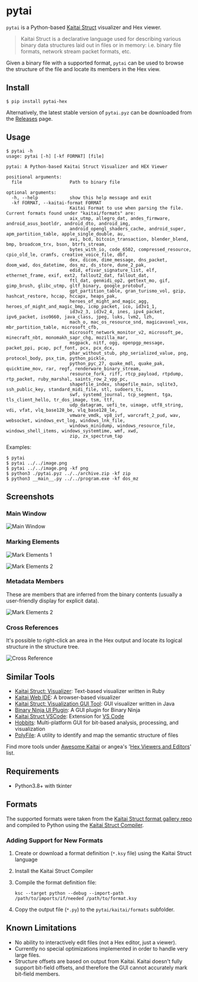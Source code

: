 # pytai

`pytai` is a Python-based [Kaitai Struct](https://kaitai.io/) visualizer and Hex viewer. 

> Kaitai Struct is a declarative language used for describing various binary data structures laid out in files or in memory: i.e. binary file formats, network stream packet formats, etc.

Given a binary file with a supported format, `pytai` can be used to browse the structure of the file and locate its members in the Hex view.

## Install

```console
$ pip install pytai-hex
```

Alternatively, the latest stable version of `pytai.pyz` can be downloaded from the [Releases](https://github.com/Dvd848/pytai/releases) page.

## Usage

```console
$ pytai -h                 
usage: pytai [-h] [-kf FORMAT] [file]

pytai: A Python-based Kaitai Struct Visualizer and HEX Viewer

positional arguments:
  file                  Path to binary file

optional arguments:
  -h, --help            show this help message and exit
  -kf FORMAT, --kaitai-format FORMAT
                        Kaitai Format to use when parsing the file. Current formats found under "kaitai/formats" are:
                        aix_utmp, allegro_dat, andes_firmware, android_asus_bootldr, android_dto, android_img,
                        android_opengl_shaders_cache, android_super, apm_partition_table, apple_single_double, au,
                        avi, bcd, bitcoin_transaction, blender_blend, bmp, broadcom_trx, bson, btrfs_stream,
                        bytes_with_io, code_6502, compressed_resource, cpio_old_le, cramfs, creative_voice_file, dbf,
                        dex, dicom, dime_message, dns_packet, doom_wad, dos_datetime, dos_mz, ds_store, dune_2_pak,
                        edid, efivar_signature_list, elf, ethernet_frame, exif, ext2, fallout2_dat, fallout_dat,
                        ftl_dat, genmidi_op2, gettext_mo, gif, gimp_brush, glibc_utmp, gltf_binary, google_protobuf,
                        gpt_partition_table, gran_turismo_vol, gzip, hashcat_restore, hccap, hccapx, heaps_pak,
                        heroes_of_might_and_magic_agg, heroes_of_might_and_magic_bmp, icmp_packet, ico, id3v1_1,
                        id3v2_3, id3v2_4, ines, ipv4_packet, ipv6_packet, iso9660, java_class, jpeg, luks, lvm2, lzh,
                        mach_o, mac_os_resource_snd, magicavoxel_vox, mbr_partition_table, microsoft_cfb,
                        microsoft_network_monitor_v2, microsoft_pe, minecraft_nbt, monomakh_sapr_chg, mozilla_mar,
                        msgpack, nitf, ogg, openpgp_message, packet_ppi, pcap, pcf_font, pcx, pcx_dcx,
                        phar_without_stub, php_serialized_value, png, protocol_body, psx_tim, python_pickle,
                        python_pyc_27, quake_mdl, quake_pak, quicktime_mov, rar, regf, renderware_binary_stream,
                        resource_fork, riff, rtcp_payload, rtpdump, rtp_packet, ruby_marshal, saints_row_2_vpp_pc,
                        shapefile_index, shapefile_main, sqlite3, ssh_public_key, standard_midi_file, stl, sudoers_ts,
                        swf, systemd_journal, tcp_segment, tga, tls_client_hello, tr_dos_image, tsm, ttf,
                        udp_datagram, uefi_te, uimage, utf8_string, vdi, vfat, vlq_base128_be, vlq_base128_le,
                        vmware_vmdk, vp8_ivf, warcraft_2_pud, wav, websocket, windows_evt_log, windows_lnk_file,
                        windows_minidump, windows_resource_file, windows_shell_items, windows_systemtime, wmf, xwd,
                        zip, zx_spectrum_tap
```

Examples:

```console
$ pytai
$ pytai ../../image.png
$ pytai ../../image.png -kf png
$ python3 ./pytai.pyz ../../archive.zip -kf zip
$ python3 __main__.py ../../program.exe -kf dos_mz
```

## Screenshots

### Main Window

![Main Window](https://github.com/Dvd848/pytai/raw/main/docs/images/pytai.png)

### Marking Elements

![Mark Elements 1](https://github.com/Dvd848/pytai/raw/main/docs/images/mark1.png)

![Mark Elements 2](https://github.com/Dvd848/pytai/raw/main/docs/images/mark2.png)

### Metadata Members

These are members that are inferred from the binary contents (usually a user-friendly display for explicit data).

![Mark Elements 2](https://github.com/Dvd848/pytai/raw/main/docs/images/meta.png)

### Cross References

It's possible to right-click an area in the Hex output and locate its logical structure in the structure tree.

![Cross Reference](/docs/images/xref.gif)

## Similar Tools

* [Kaitai Struct: Visualizer](https://github.com/kaitai-io/kaitai_struct_visualizer): Text-based visualizer written in Ruby
* [Kaitai Web IDE](https://ide.kaitai.io/): A browser-based visualizer
* [Kaitai Struct: Visualization GUI Tool](https://github.com/kaitai-io/kaitai_struct_gui): GUI visualizer written in Java
* [Binary Ninja UI Plugin](https://github.com/Vector35/kaitai): A GUI plugin for Binary Ninja
* [Kaitai Struct VSCode](https://marketplace.visualstudio.com/items?itemName=fudgepops.kaitai-struct-vscode): Extension for [VS Code](https://code.visualstudio.com/)
* [Hobbits](https://github.com/Mahlet-Inc/hobbits): Multi-platform GUI for bit-based analysis, processing, and visualization
* [PolyFile](https://github.com/trailofbits/polyfile): A utility to identify and map the semantic structure of files

Find more tools under [Awesome Kaitai](https://github.com/kaitai-io/awesome-kaitai) or angea's '[Hex Viewers and Editors](https://twitter.com/i/events/841916822014332930)' list.

## Requirements

 * Python3.8+ with tkinter

## Formats

The supported formats were taken from the [Kaitai Struct format gallery repo](https://github.com/kaitai-io/kaitai_struct_formats) and compiled to Python using the [Kaitai Struct Compiler](http://kaitai.io/#download).

### Adding Support for New Formats

1. Create or download a format definition (`*.ksy` file) using the Kaitai Struct language
2. Install the Kaitai Struct Compiler 
3. Compile the format definition file:

    `ksc --target python --debug --import-path /path/to/imports/if/needed /path/to/format.ksy`

4. Copy the output file (`*.py`) to the `pytai/kaitai/formats` subfolder.


## Known Limitations

 * No ability to interactively edit files (not a Hex editor, just a viewer).
 * Currently no special optimizations implemented in order to handle very large files.
 * Structure offsets are based on output from Kaitai. Kaitai doesn't fully support bit-field offsets, and therefore the GUI cannot accurately mark bit-field members.